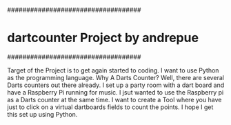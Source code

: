 ###################################
# dartcounter Project by andrepue #
###################################

Target of the Project is to get again started to coding. I want to use Python as the programming language.
Why A Darts Counter? Well, there are several Darts counters out there already. I set up a party room with 
a dart board and have a Raspberry Pi running for music. I jsut wanted to use the Raspberry pi as a Darts 
counter at the same time. I want to create a Tool where you have just to click on a virtual dartboards fields
to count the points. I hope I get this set up using Python.
